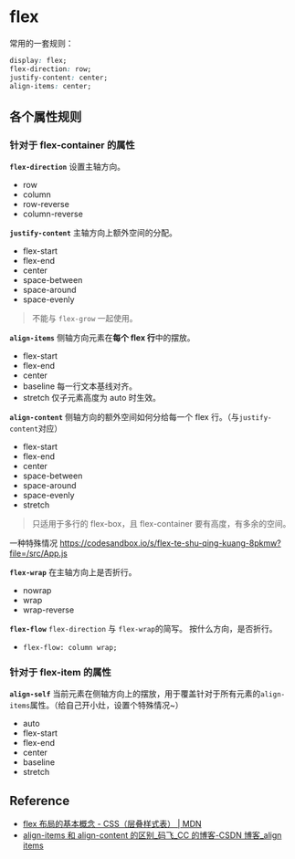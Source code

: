 # flex

常用的一套规则：

```css
display: flex;
flex-direction: row;
justify-content: center;
align-items: center;
```

## 各个属性规则

### 针对于 flex-container 的属性

**`flex-direction`** 设置主轴方向。

- row
- column
- row-reverse
- column-reverse

**`justify-content`** 主轴方向上额外空间的分配。

- flex-start
- flex-end
- center
- space-between
- space-around
- space-evenly

> 不能与 `flex-grow` 一起使用。

**`align-items`** 侧轴方向元素在**每个 flex 行**中的摆放。

- flex-start
- flex-end
- center
- baseline 每一行文本基线对齐。
- stretch 仅子元素高度为 auto 时生效。

**`align-content`** 侧轴方向的额外空间如何分给每一个 flex 行。（与`justify-content`对应）

- flex-start
- flex-end
- center
- space-between
- space-around
- space-evenly
- stretch

> 只适用于多行的 flex-box，且 flex-container 要有高度，有多余的空间。

一种特殊情况
https://codesandbox.io/s/flex-te-shu-qing-kuang-8pkmw?file=/src/App.js

**`flex-wrap`** 在主轴方向上是否折行。

- nowrap
- wrap
- wrap-reverse

**`flex-flow`** `flex-direction` 与 `flex-wrap`的简写。 按什么方向，是否折行。

- `flex-flow: column wrap;`

### 针对于 flex-item 的属性

**`align-self`** 当前元素在侧轴方向上的摆放，用于覆盖针对于所有元素的`align-items`属性。（给自己开小灶，设置个特殊情况~）

- auto
- flex-start
- flex-end
- center
- baseline
- stretch

## Reference

- [flex 布局的基本概念 - CSS（层叠样式表） | MDN](https://developer.mozilla.org/zh-CN/docs/Web/CSS/CSS_Flexible_Box_Layout/Basic_Concepts_of_Flexbox#%E7%AE%80%E5%86%99%E5%B1%9E%E6%80%A7_flex-flow)
- [align-items 和 align-content 的区别\_码飞\_CC 的博客-CSDN 博客\_align items](https://blog.csdn.net/cc18868876837/article/details/88138057)
